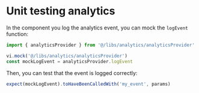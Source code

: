 # Unit testing analytics

In the component you log the analytics event, you can mock the `logEvent` function:

```ts
import { analyticsProvider } from '@/libs/analytics/analyticsProvider'

vi.mock('@/libs/analytics/analyticsProvider')
const mockLogEvent = analyticsProvider.logEvent
```

Then, you can test that the event is logged correctly:

```ts
expect(mockLogEvent).toHaveBeenCalledWith('my_event', params)
```
